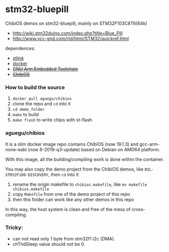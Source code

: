 stm32-bluepill
===

ChibiOS demos on stm32-bluepill, mainly on STM32F103C8T6(64k)

* http://wiki.stm32duino.com/index.php?title=Blue_Pill
* http://www.vcc-gnd.com/rtd/html/STM32/quickref.html

dependences:

* [stlink](https://github.com/texane/stlink)
* [docker](https://docs.docker.com/)
* ~~[GNU Arm Embedded Toolchain](https://developer.arm.com/open-source/gnu-toolchain/gnu-rm)~~
* ~~[ChibiOS](http://www.chibios.org)~~

### How to build the source

1. `docker pull aguegu/chibios`
2. clone the repo and `cd` into it
3. `cd demo_folder`
4. `make` to build
5. `make flash` to write chips with st-flash

### aguegu/chibios

It is a slim docker image repo contains ChibiOS (now 19.1.3) and gcc-arm-none-eabi (now 8-2019-q3-update) based on Debian on AMD64 platform.

With this image, all the building/compiling work is done within the container.

You may also copy the demo project from the ChibiOS demos, like `NIL-STM32F100-DISCOVERY`, then `cd` into it

1. rename the origin makefile to `chibios.makefile`, like `mv makefile chibios.makefile`
2. copy `Makefile` from one of the demo project of this repo
3. then this folder can work like any other demos in this repo

In this way, the host system is clean and free of the mess of cross-compiling.

### Tricky:

* can not read only 1 byte from stm32f1 i2c (DMA).
* chThdSleep value should not be 0.
